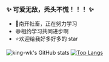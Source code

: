 
### ✨ 可爱无敌，秃头不慌！！！ ✨

- 🔭南开社畜，正在努力学习
- 😄相约学习共同进步啊
- ⭐欢迎给我好多好多的 star


![king-wk's GitHub stats](https://github-readme-stats.vercel.app/api?username=king-wk&show_icons=true&theme=radical)
[![Top Langs](https://github-readme-stats.vercel.app/api/top-langs/?username=king-wk&layout=compact&theme=dracula)](https://github.com/anuraghazra/github-readme-stats)
